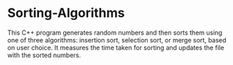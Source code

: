 # Sorting-Algorithms
This C++ program generates random numbers and then sorts them using one of three algorithms: insertion sort, selection sort, or merge sort, based on user choice. It measures the time taken for sorting and updates the file with the sorted numbers.
